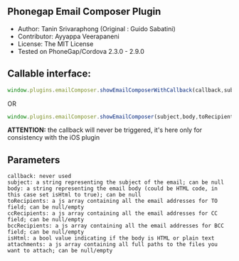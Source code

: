 ## Phonegap Email Composer Plugin

  * Author: Tanin Srivaraphong (Original : Guido Sabatini)
  * Contributor: Ayyappa Veerapaneni
  * License: The MIT License
  * Tested on PhoneGap/Cordova 2.3.0 - 2.9.0



## Callable interface:

```javascript
window.plugins.emailComposer.showEmailComposerWithCallback(callback,subject,body,toRecipients,ccRecipients,bccRecipients,isHtml,attachments);
```

OR

```javascript
window.plugins.emailComposer.showEmailComposer(subject,body,toRecipients,ccRecipients,bccRecipients,isHtml,attachments);
```

**ATTENTION:** the callback will never be triggered, it's here only for consistency with the iOS plugin


## Parameters

    callback: never used
    subject: a string representing the subject of the email; can be null
    body: a string representing the email body (could be HTML code, in this case set isHtml to true); can be null
    toRecipients: a js array containing all the email addresses for TO field; can be null/empty
    ccRecipients: a js array containing all the email addresses for CC field; can be null/empty
    bccRecipients: a js array containing all the email addresses for BCC field; can be null/empty
    isHtml: a bool value indicating if the body is HTML or plain text
    attachments: a js array containing all full paths to the files you want to attach; can be null/empty

